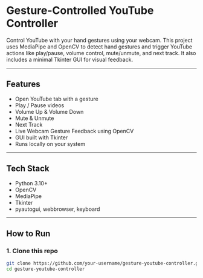 # Gesture-Controlled YouTube Controller

Control YouTube with your hand gestures using your webcam. This project uses MediaPipe and OpenCV to detect hand gestures and trigger YouTube actions like play/pause, volume control, mute/unmute, and next track. It also includes a minimal Tkinter GUI for visual feedback.

---

## Features

- Open YouTube tab with a gesture  
- Play / Pause videos  
- Volume Up & Volume Down  
- Mute & Unmute  
- Next Track  
- Live Webcam Gesture Feedback using OpenCV  
- GUI built with Tkinter  
- Runs locally on your system  

---

## Tech Stack

- Python 3.10+
- OpenCV
- MediaPipe
- Tkinter
- pyautogui, webbrowser, keyboard

---

## How to Run

### 1. Clone this repo

```bash
git clone https://github.com/your-username/gesture-youtube-controller.git
cd gesture-youtube-controller
